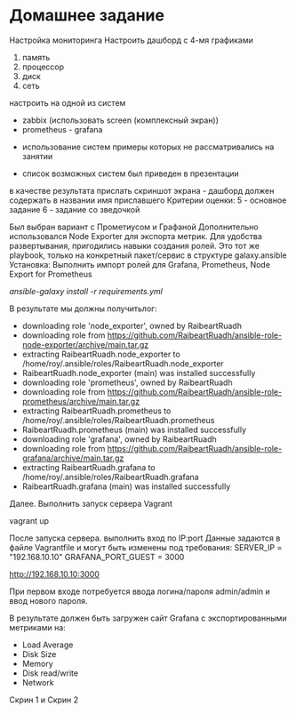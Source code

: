 # Домашнее задание
Настройка мониторинга
Настроить дашборд с 4-мя графиками
1) память
2) процессор
3) диск
4) сеть

настроить на одной из систем
- zabbix (использовать screen (комплексный экран))
- prometheus - grafana

* использование систем примеры которых не рассматривались на занятии
- список возможных систем был приведен в презентации

в качестве результата прислать скриншот экрана - дашборд должен содержать в названии имя приславшего
Критерии оценки: 5 - основное задание
6 - задание со зведочкой

Был выбран вариант с Прометиусом и Графаной
Дополнительно использовался Node Exporter для экспорта метрик. 
Для удобства развертывания, пригодились навыки создания ролей. Это тот же playbook, только на конкретный пакет/сервис в структуре galaxy.ansible
Установка:
Выполнить импорт ролей для Grafana, Prometheus, Node Export for Prometheus

*ansible-galaxy install -r requirements.yml*

В результате мы должны получитьлог:

- downloading role 'node_exporter', owned by RaibeartRuadh
- downloading role from https://github.com/RaibeartRuadh/ansible-role-node-exporter/archive/main.tar.gz
- extracting RaibeartRuadh.node_exporter to /home/roy/.ansible/roles/RaibeartRuadh.node_exporter
- RaibeartRuadh.node_exporter (main) was installed successfully
- downloading role 'prometheus', owned by RaibeartRuadh
- downloading role from https://github.com/RaibeartRuadh/ansible-role-prometheus/archive/main.tar.gz
- extracting RaibeartRuadh.prometheus to /home/roy/.ansible/roles/RaibeartRuadh.prometheus
- RaibeartRuadh.prometheus (main) was installed successfully
- downloading role 'grafana', owned by RaibeartRuadh
- downloading role from https://github.com/RaibeartRuadh/ansible-role-grafana/archive/main.tar.gz
- extracting RaibeartRuadh.grafana to /home/roy/.ansible/roles/RaibeartRuadh.grafana
- RaibeartRuadh.grafana (main) was installed successfully

Далее. Выполнить запуск сервера Vagrant

vagrant up

После запуска сервера. выполнить вход по IP:port 
Данные задаются в файле Vagrantfile и могут быть изменены под требования:
SERVER_IP = "192.168.10.10"
GRAFANA_PORT_GUEST = 3000

http://192.168.10.10:3000

При первом входе потребуется ввода логина/пароля admin/admin и ввод нового пароля.

В результате должен быть загружен сайт Grafana
с экспортированными метриками на:
- Load Average
- Disk Size 
- Memory
- Disk read/write
- Network

Скрин 1 и Скрин 2









